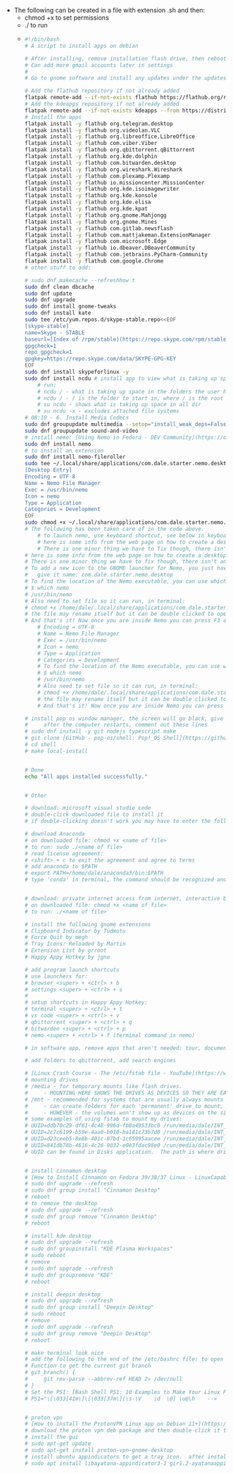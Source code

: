 - The following can be created in a file with extension .sh and then:
	- chmod +x <filename> to set permissions
	- ./<filename> to run
	- ```sh
	  #!/bin/bash
	  # A script to install apps on debian
	  
	  # After installing, remove installation flash drive, then reboot and go through the startup process for some quick settings and to add gmail account
	  # Can add more gmail accounts later in settings
	  #
	  # Go to gnome software and install any updates under the updates tab
	  
	  # Add the flathub repository if not already added
	  flatpak remote-add --if-not-exists flathub https://flathub.org/repo/flathub.flatpakrepo
	  # Add the kdeapps repository if not already added
	  flatpak remote-add --if-not-exists kdeapps --from https://distribute.kde.org/kdeapps.flatpakrepo
	  # Install the apps
	  flatpak install -y flathub org.telegram.desktop
	  flatpak install -y flathub org.videolan.VLC
	  flatpak install -y flathub org.libreoffice.LibreOffice
	  flatpak install -y flathub com.viber.Viber
	  flatpak install -y flathub org.qbittorrent.qBittorrent
	  flatpak install -y flathub org.kde.dolphin
	  flatpak install -y flathub com.bitwarden.desktop
	  flatpak install -y flathub org.wireshark.Wireshark
	  flatpak install -y flathub com.plexamp.Plexamp
	  flatpak install -y flathub io.missioncenter.MissionCenter
	  flatpak install -y flathub org.kde.isoimagewriter
	  flatpak install -y flathub org.kde.konsole
	  flatpak install -y flathub org.kde.elisa
	  flatpak install -y flathub org.kde.kpat
	  flatpak install -y flathub org.gnome.Mahjongg
	  flatpak install -y flathub org.gnome.Mines
	  flatpak install -y flathub com.gitlab.newsflash
	  flatpak install -y flathub com.mattjakeman.ExtensionManager
	  flatpak install -y flathub com.microsoft.Edge
	  flatpak install -y flathub io.dbeaver.DBeaverCommunity
	  flatpak install -y flathub com.jetbrains.PyCharm-Community
	  flatpak install -y flathub com.google.Chrome
	  # other stuff to add: 
	  
	  # sudo dnf makecache --refreshhow t
	  sudo dnf clean dbcache
	  sudo dnf update
	  sudo dnf upgrade
	  sudo dnf install gnome-tweaks
	  sudo dnf install kate
	  sudo tee /etc/yum.repos.d/skype-stable.repo<<EOF
	  [skype-stable]
	  name=Skype - STABLE
	  baseurl=[Index of /rpm/stable](https://repo.skype.com/rpm/stable/)
	  gpgcheck=1
	  repo_gpgcheck=1
	  gpgkey=https://repo.skype.com/data/SKYPE-GPG-KEY
	  EOF
	  sudo dnf install skypeforlinux -y
	  sudo dnf install ncdu # install app to view what is taking up space 
	      # run:
	      # ncdu / - what is taking up space in the folders the user has access to. / is the folder to start in
	      # ncdu / - / is the folder to start in, where / is the root of the system
	      # su ncdu - shows what is taking up space in all dir
	      # su ncdu -x - excludes attached file systems
	  # 08:19 - 6. Install Media Codecs
	  sudo dnf groupupdate multimedia --setop="install_weak_deps=False" --exclude=PackageKit-gstreamer-plugin
	  sudo dnf groupupdate sound-and-video
	  # install nemo: [Using Nemo in Fedora - DEV Community](https://dev.to/epergo/using-nemo-in-fedora-37-1ha3)
	  sudo dnf install nemo
	  # to install an extension
	  sudo dnf install nemo-fileroller
	  sudo tee ~/.local/share/applications/com.dale.starter.nemo.desktop<<EOF
	  [Desktop Entry]
	  Encoding = UTF-8
	  Name = Nemo File Manager
	  Exec = /usr/bin/nemo
	  Icon = nemo
	  Type = Application
	  Categories = Development
	  EOF
	  sudo chmod +x ~/.local/share/applications/com.dale.starter.nemo.desktop
	  # The following has been taken care of in the code above.
	      # to launch nemo, use keyboard shortcut, see below in keyboard shortcuts section
	      # here is some info from the web page on how to create a desktop entry...
	      # There is one minor thing we have to fix though, there isn't any launcher to access the software we just installed. You can launc# to launch nemo, use keyboard shortcut, see below in keyboard shortcuts section
	  # here is some info from the web page on how to create a desktop entry...
	  # There is one minor thing we have to fix though, there isn't any launcher to access the software we just installed. You can launch it from the terminal just typing nemo but that's not ideal for a GUI application.
	  # To add a new icon to the GNOME launcher for Nemo, you just have to create its Desktop entry file and place it in ~/.local/share/applications.
	  #   give it name: com.dale.starter.nemo.desktop
	  # To find the location of the Nemo executable, you can use which:
	  # $ which nemo
	  # /usr/bin/nemo
	  # Also need to set file so it can run, in terminal:
	  # chmod +x /home/dale/.local/share/applications/com.dale.starter.nemo.desktop
	  # the file may rename itself but it can be double clicked to open the app, then on the dock the app icon can be right-clicked and added to dock
	  # And that's it! Now once you are inside Nemo you can press F3 and the side panel will show up.
	      # Encoding = UTF-8
	      # Name = Nemo File Manager
	      # Exec = /usr/bin/nemo
	      # Icon = nemo
	      # Type = Application
	      # Categories = Development
	      # To find the location of the Nemo executable, you can use which:
	      # $ which nemo
	      # /usr/bin/nemo
	      # Also need to set file so it can run, in terminal:
	      # chmod +x /home/dale/.local/share/applications/com.dale.starter.nemo.desktop
	      # the file may rename itself but it can be double clicked to open the app, then on the dock the app icon can be right-clicked and added to dock
	      # And that's it! Now once you are inside Nemo you can press F3 and the side panel will show up.
	  
	  # install pop os window manager, the screen will go black, give it a minute then force power off then restart machine 
	  # 	after the computer restarts, comment out these lines
	  # sudo dnf install -y git nodejs typescript make
	  # git clone [GitHub - pop-os/shell: Pop!_OS Shell](https://github.com/pop-os/shell.git)
	  # cd shell
	  # make local-install
	  
	  
	  # Done
	  echo "All apps installed successfully."
	  
	  
	  # Other
	  
	  # download: microsoft visual studio code
	  # double-click downloaded file to install it
	  # if double-clicking doesn't work you may have to enter the following in the terminal on the downloaded file: chmod +x <name of file>
	  
	  # download Anaconda
	  # on downloaded file: chmod +x <name of file>
	  # to run: sudo ./<name of file>
	  # read license agreement:
	  # <shift> + c to exit the agreement and agree to terms
	  # add anaconda to $PATH
	  # export PATH=/home/dale/anaconda3/bin:$PATH
	  # type 'conda' in terminal, the command should be recognized and provide info
	  
	  
	  # download: private internet access from internet, interactive brokers trader work station
	  # on downloaded file: chmod +x <name of file>
	  # to run: ./<name of file>
	  
	  # install the following gnome extensions
	  # Clipboard Indicator by Tudmotu
	  # Force Quit by megh
	  # Tray Icons: Reloaded by Martin
	  # Extension List by grroot
	  # Happy Appy Hotkey by jgno
	  
	  # add program launch shortcuts
	  # use launchers for:
	  # browser <super> + <ctrl> + b
	  # settings <super> + <ctrl> + s
	  # 
	  # setup shortcuts in Happy Appy Hotkey:
	  # terminal <super> + <ctrl> + t
	  # vs code <super> + <ctrl> + v
	  # qbittorrent <super> + <ctrl> + q
	  # bitwarden <super> + <ctrl> + p
	  # nemo <super> + <ctrl> + f (terminal command is nemo)
	  
	  # in software app, remove apps that aren't needed: tour, document scanner
	  
	  # add folders to qbittorrent, add search engines
	  
	  # [Linux Crash Course - The /etc/fstab file - YouTube](https://www.youtube.com/watch?v=A7xH74o6kY0&t=1147s)
	  # mounting drives
	  # /media - for temporary mounts like flash drives.
	  #     - MOUNTING HERE SHOWS THE DRIVES AS DEVICES SO THEY ARE EASILY ACCESSIBLE
	  # /mnt - recommended for systems that are usually always mounts
	  #     - can create folders for each 'permanent' drive to mount, then mount them in the created folder
	  #     - HOWEVER - the volumes won't show up as devices on the sidebar, you will need to access through the folder, so could setup a bookmark/volume1/music/musicadded
	  # some examples of using fstab to mount my drives:
	  # UUID=ddb70c29-df61-4c48-996d-fb8a49533bc8 /run/media/dale/INT_SMSNG_1TB_1 ext4 defaults 0 0
	  # UUID=2c7c6199-b59e-4aa0-b010-ba181c73b7d0 /run/media/dale/INT_SMSNG_1TB_2 ext4 defaults 0 0
	  # UUID=d23ceeb5-8e8b-401c-87bd-1c65995aacee /run/media/dale/INT_SMSNG_1TB_3 ext4 defaults 0 0
	  # UUID=841db78b-4616-4c26-9032-e0e3fdac98e0 /run/media/dale/INT_WD_1TB_1 ext4 defaults 0 0
	  # UUID can be found in Disks application.  The path is where drives get mounted on Fedora.  Check the directory to confirm drives get loaded there.
	  
	  
	  # install cinnamon desktop
	  # [How to Install Cinnamon on Fedora 39/38/37 Linux - LinuxCapable](https://www.linuxcapable.com/how-to-install-cinnamon-desktop-environment-on-fedora-linux/)
	  # sudo dnf upgrade --refresh
	  # sudo dnf group install "Cinnamon Desktop"
	  # reboot
	  # to remove the desktop
	  # sudo dnf upgrade --refresh
	  # sudo dnf group remove "Cinnamon Desktop"
	  # reboot
	  
	  # install kde desktop
	  # sudo dnf upgrade --refresh
	  # sudo dnf groupinstall "KDE Plasma Workspaces"
	  # sudo reboot
	  # remove
	  # sudo dnf upgrade --refresh
	  # sudo dnf groupremove "KDE"
	  # reboot
	  
	  # install deepin desktop
	  # sudo dnf upgrade --refresh
	  # sudo dnf group install "Deepin Desktop"
	  # sudo reboot
	  # remove
	  # sudo dnf upgrade --refresh
	  # sudo dnf group remove "Deepin Desktop"
	  # reboot
	  
	  # make terminal look nice
	  # add the following to the end of the /etc/bashrc file: to open the file type the following in terminal: sudo nano /etc/bashrc
	  # Function to get the current git branch
	  # git_branch() {
	  #     git rev-parse --abbrev-ref HEAD 2> /dev/null
	  # }
	  # Set the PS1: [Bash Shell PS1: 10 Examples to Make Your Linux Prompt like Angelina Jolie](https://www.thegeekstuff.com/2008/09/bash-shell-ps1-10-examples-to-make-your-linux-prompt-like-angelina-jolie/)
	  # PS1="\[\033[41m\]\[\033[37m\][\s-\V    \d  \@] \u@\h    -->    \w \$(git_branch)\$ \[\033[0m\]" 
	  
	  
	  # proton vpn
	  # [How to install the ProtonVPN Linux app on Debian 11+](https://protonvpn.com/support/official-linux-vpn-debian/)
	  # download the proton vpn deb package and then double-click it to install
	  # install the gui
	  # sudo apt-get update
	  # sudo apt-get install proton-vpn-gnome-desktop
	  # install ubuntu appindicators to get a tray icon.  after installing, reboot, then open the proton vpn app and the tray icon should appear
	  # sudo apt install libayatana-appindicator3-1 gir1.2-ayatanaappindicator3-0.1 gnome-shell-extension-appindicator
	  
	  
	  ```